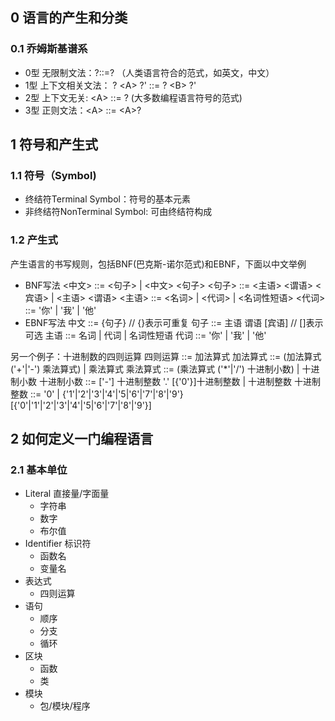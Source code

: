 ## 0 语言的产生和分类
### 0.1 乔姆斯基谱系
- 0型 无限制文法：?::=? （人类语言符合的范式，如英文，中文）
- 1型 上下文相关文法： ? \<A\> ?' ::= ? \<B\> ?'
- 2型 上下文无关: \<A\> ::= ? (大多数编程语言符号的范式)
- 3型 正则文法：\<A\> ::= \<A\>?

## 1 符号和产生式
### 1.1 符号（Symbol)
- 终结符Terminal Symbol：符号的基本元素
- 非终结符NonTerminal Symbol: 可由终结符构成
### 1.2 产生式
产生语言的书写规则，包括BNF(巴克斯-诺尔范式)和EBNF，下面以中文举例
- BNF写法
  <中文> ::= <句子> | <中文> <句子>
  <句子> ::= <主语> <谓语> <宾语> | <主语> <谓语>
  <主语> ::= <名词> | <代词> | <名词性短语>
  <代词> ::= '你' | '我' | '他'
- EBNF写法
  中文 ::= {句子} // {}表示可重复
  句子 ::= 主语 谓语 [宾语] // []表示可选
  主语 ::= 名词 | 代词 | 名词性短语
  代词 ::= '你' | '我' | '他'

另一个例子：十进制数的四则运算
  四则运算 ::= 加法算式
  加法算式 ::= (加法算式 ('+'|'-') 乘法算式) | 乘法算式
  乘法算式 ::= (乘法算式 ('*'|'/') 十进制小数) | 十进制小数
  十进制小数 ::= ['-'] 十进制整数 '.' [{'0'}]十进制整数 | 十进制整数
  十进制整数 ::= '0' | {'1'|'2'|'3'|'4'|'5|'6'|'7'|'8'|'9'} [{'0'|'1'|'2'|'3'|'4'|'5|'6'|'7'|'8'|'9'}]
## 2 如何定义一门编程语言
### 2.1 基本单位
- Literal 直接量/字面量
  - 字符串
  - 数字
  - 布尔值
- Identifier 标识符
  - 函数名
  - 变量名
- 表达式
  - 四则运算
- 语句
  - 顺序
  - 分支
  - 循环
- 区块
  - 函数
  - 类
- 模块
  - 包/模块/程序
